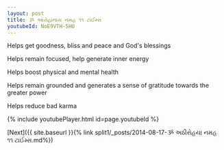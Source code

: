```yaml
---
layout: post
title: ૐ આરોહાનાય નમહ ૧૧ ટાઈમ્સ
youtubeId: NoE9VTH-5HU
---
```

 
 
Helps get goodness, bliss and peace and God's blessings
 
Helps remain focused, help generate inner energy 
 
Helps boost physical and mental health 
 
Helps remain grounded and generates a sense of gratitude towards the greater power 
 
Helps reduce bad karma
 
 
 
 


{% include youtubePlayer.html id=page.youtubeId %}
 
[Next]({{ site.baseurl }}{% link  split1/_posts/2014-08-17-ૐ અઠીરોહયા નમહ ૧૧ ટાઈમ્સ.md%})
 
